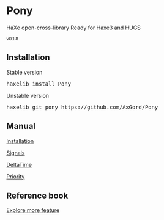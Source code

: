 <h1>Pony</h1>
HaXe open-cross-library
Ready for Haxe3 and HUGS
<p><small>v0.1.8</small></p>

<h2>Installation</h2>
<p>Stable version</p>
<pre>haxelib install Pony</pre>
<p>Unstable version</p>
<pre>haxelib git pony https://github.com/AxGord/Pony</pre>

<h2>Manual</h2>
<p><a href="http://axgord.github.io/Pony/#install">Installation</a></p>
<p><a href="http://axgord.github.io/Pony/#signals">Signals</a></p>
<p><a href="http://axgord.github.io/Pony/#deltatime">DeltaTime</a></p>
<p><a href="http://axgord.github.io/Pony/#priority">Priority</a></p>

<h2>Reference book</h2>
<p><a href="docs">Explore more feature</a></p>